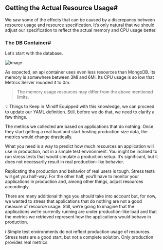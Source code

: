 ## Getting the Actual Resource Usage#
We saw some of the effects that can be caused by a discrepancy between resource usage and resource specification. It’s only natural that we should adjust our specification to reflect the actual memory and CPU usage better.

### The DB Container#
Let’s start with the database.

![image](https://user-images.githubusercontent.com/33947539/185898961-0350f67c-2f87-414e-84d8-8f7c29390434.png)

As expected, an api container uses even less resources than MongoDB. Its memory is somewhere between 3Mi and 6Mi. Its CPU usage is so low that Metrics Server rounded it to 0m.

>The memory usage resources may differ from the above mentioned limits.

💡 Things to Keep in Mind#
Equipped with this knowledge, we can proceed to update our YAML definition. Still, before we do that, we need to clarify a few things.

The metrics we collected are based on applications that do nothing. Once they start getting a real load and start hosting production size data, the metrics would change drastically.

What you need is a way to predict how much resources an application will use in production, not in a simple test environment. You might be inclined to run stress tests that would simulate a production setup. It’s significant, but it does not necessarily result in real production-like behavior.

Replicating the production and behavior of real users is tough. Stress tests will get you half-way. For the other half, you’ll have to monitor your applications in production and, among other things, adjust resources accordingly.

There are many additional things you should take into account but, for now, we wanted to stress that applications that do nothing are not a good measure of resource usage. Still, we’re going to imagine that the applications we’re currently running are under production-like load and that the metrics we retrieved represent how the applications would behave in production.

ℹ️ Simple test environments do not reflect production usage of resources. Stress tests are a good start, but not a complete solution. Only production provides real metrics.

